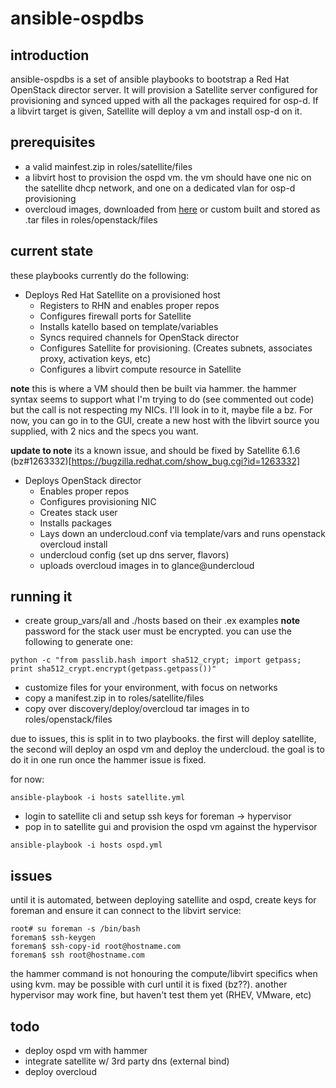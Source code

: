 # ansible-ospdbs

## introduction

ansible-ospdbs is a set of ansible playbooks to bootstrap a Red Hat OpenStack director server. It will provision a Satellite server configured for provisioning and synced upped with all the packages required for osp-d. If a libvirt target is given, Satellite will deploy a vm and install osp-d on it.

## prerequisites

- a valid mainfest.zip in roles/satellite/files
- a libvirt host to provision the ospd vm. the vm should have one nic on the satellite dhcp network, and one on a dedicated vlan for osp-d provisioning
- overcloud images, downloaded from [here](https://access.redhat.com/downloads/content/191/ver=7/rhel---7/7/x86_64/product-downloads) or custom built and stored as .tar files in roles/openstack/files


## current state

these playbooks currently do the following:

- Deploys Red Hat Satellite on a provisioned host
     - Registers to RHN and enables proper repos
     - Configures firewall ports for Satellite
     - Installs katello based on template/variables
     - Syncs required channels for OpenStack director
     - Configures Satellite for provisioning. (Creates subnets, associates proxy, activation keys, etc)
     - Configures a libvirt compute resource in Satellite

**note** this is where a VM should then be built via hammer. the hammer syntax seems to support what I'm trying to do (see commented out code) but the call is not respecting my NICs. I'll look in to it, maybe file a bz. For now, you can go in to the GUI, create a new host with the libvirt source you supplied, with 2 nics and the specs you want.

**update to note** its a known issue, and should be fixed by Satellite 6.1.6 (bz#1263332)[https://bugzilla.redhat.com/show_bug.cgi?id=1263332]

- Deploys OpenStack director
     - Enables proper repos
     - Configures provisioning NIC
     - Creates stack user
     - Installs packages
     - Lays down an undercloud.conf via template/vars and runs openstack overcloud install
     - undercloud config (set up dns server, flavors)
     - uploads overcloud images in to glance@undercloud

## running it

- create group_vars/all and ./hosts based on their .ex examples
**note** password for the stack user must be encrypted. you can use the following to generate one:

~~~
python -c "from passlib.hash import sha512_crypt; import getpass; print sha512_crypt.encrypt(getpass.getpass())"
~~~

- customize files for your environment, with focus on networks
- copy a manifest.zip in to roles/satellite/files
- copy over discovery/deploy/overcloud tar images in to roles/openstack/files

due to issues, this is split in to two playbooks. the first will deploy satellite, the second will deploy an ospd vm and deploy the undercloud. the goal is to do it in one run once the hammer issue is fixed.

for now:

~~~
ansible-playbook -i hosts satellite.yml
~~~

* login to satellite cli and setup ssh keys for foreman -> hypervisor 
* pop in to satellite gui and provision the ospd vm against the hypervisor

~~~
ansible-playbook -i hosts ospd.yml
~~~

## issues

until it is automated, between deploying satellite and ospd, create keys for foreman and ensure it can connect to the libvirt service:

~~~
root# su foreman -s /bin/bash
foreman$ ssh-keygen
foreman$ ssh-copy-id root@hostname.com
foreman$ ssh root@hostname.com
~~~



the hammer command is not honouring the compute/libvirt specifics when using kvm. may be possible with curl until it is fixed (bz??). another hypervisor may work fine, but haven't test them yet (RHEV, VMware, etc)

## todo

- deploy ospd vm with hammer
- integrate satellite w/ 3rd party dns (external bind)
- deploy overcloud
